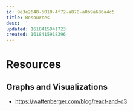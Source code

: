 ```yaml
---
id: 9e3e2648-5010-4f72-a878-a0b9a686a4c5
title: Resources
desc: ''
updated: 1618415941723
created: 1618415918396
---
```


# Resources

## Graphs and Visualizations
- https://wattenberger.com/blog/react-and-d3